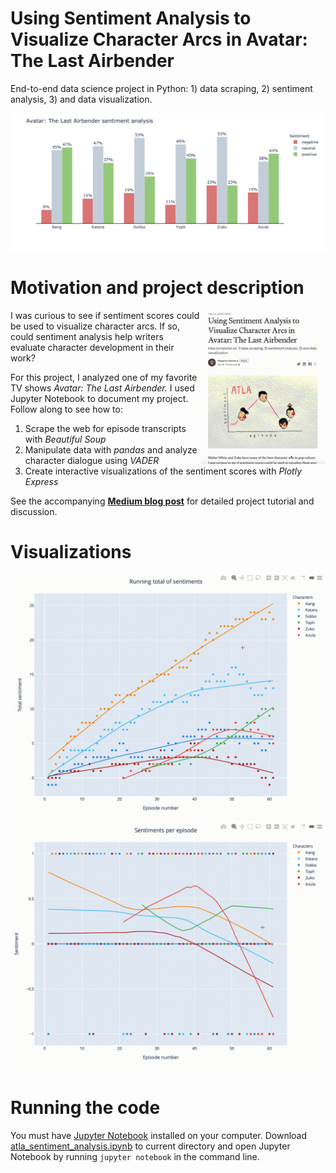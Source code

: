 # Using Sentiment Analysis to Visualize Character Arcs in Avatar: The Last Airbender
End-to-end data science project in Python: 1) data scraping, 2) sentiment analysis, 3) and data visualization.

<img src="media/atla_bar_chart.png" width = 800>


# Motivation and project description
[<img src="media/medium_article.gif" align="right" width = 200>](https://medium.com/data-comet/atla-sentiment-analysis-43f26edddad2)
I was curious to see if sentiment scores could be used to visualize character arcs. If so, could sentiment analysis help writers evaluate character development in their work?

For this project, I analyzed one of my favorite TV shows *Avatar: The Last Airbender.* I used Jupyter Notebook to document my project. Follow along to see how to:
1) Scrape the web for episode transcripts with *Beautiful Soup*
2) Manipulate data with *pandas* and analyze character dialogue using *VADER*
3) Create interactive visualizations of the sentiment scores with *Plotly Express*

See the accompanying [**Medium blog post**](https://medium.com/data-comet/atla-sentiment-analysis-43f26edddad2) for detailed project tutorial and discussion.


# Visualizations

[<img src="media/atla_running_total_of_sentiment.gif" width = 500>](https://chart-studio.plotly.com/~ritakalach/4/#/)
[<img src="media/atla_sentiment_per_episode.gif" width = 500>](https://chart-studio.plotly.com/~ritakalach/2/#/)


# Running the code
You must have [Jupyter Notebook](https://jupyter.readthedocs.io/en/latest/install.html) installed on your computer. Download [atla_sentiment_analysis.ipynb](atla_sentiment_analysis.ipynb) to current directory and open Jupyter Notebook by running `jupyter notebook` in the command line.
